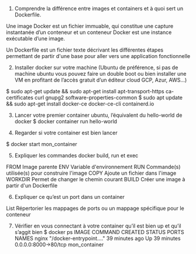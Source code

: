 1) Comprendre la différence entre images et containers et à quoi sert un Dockerfile.

Une image Docker est un fichier immuable, qui constitue une capture instantanée d’un conteneur et un conteneur Docker est une instance exécutable d’une image.

Un Dockerfile est un fichier texte décrivant les différentes étapes permettant de partir d'une base pour aller vers une application fonctionnelle

2) Installer docker sur votre machine (Ubuntu de préférence, si pas de machine ubuntu vous pouvez faire un double boot ou bien installer une VM en profitant de l’accès gratuit d’un éditeur cloud GCP, Azur, AWS…)

$ sudo apt-get update && sudo apt-get install apt-transport-https ca-certificates curl gnupg2 software-properties-common
$ sudo apt update && sudo apt-get install docker-ce docker-ce-cli containerd.io

3) Lancer votre premier container ubuntu, l’équivalent du hello-world de docker
$ docker container run hello-world

4) Regarder si votre container est bien lancer

$ docker start mon_container

5) Expliquer les commandes docker build, run et exec

FROM	Image parente
ENV	Variable d'environnement
RUN	Commande(s) utilisée(s) pour construire l'image
COPY	Ajoute un fichier dans l'image
WORKDIR	Permet de changer le chemin courant
BUILD Créer une image à partir d'un Dockerfile

6) Expliquer ce qu’est un port dans un container

List Répertorier les mappages de ports ou un mappage spécifique pour le conteneur

7) Vérifier en vous connectant à votre container qu’il est bien up et qu’il s’aggit bien
$ docker ps
IMAGE               COMMAND                  CREATED             STATUS              PORTS                  NAMES
nginx               "/docker-entrypoint.…"   39 minutes ago      Up 39 minutes       0.0.0.0:8000->80/tcp  mon_container
